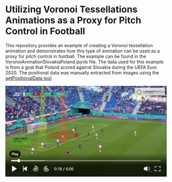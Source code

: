 # Utilizing Voronoi Tessellations Animations as a Proxy for Pitch Control in Football

This repository provides an example of creating a Voronoi tessellation animation and demonstrates how this type of animation can be used as a proxy for pitch control in football. The example can be found in the VoronoiAnimationSlovakiaPoland.ipynb file. The data used for this example is from a goal that Poland scored against Slovakia during the UEFA Euro 2020. The positional data was manually extracted from images using the [getPositionalData tool](https://github.com/mumoyarce96/getPositionalData)

![Image1](images/PolandSlovakia1.PNG)
